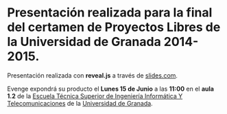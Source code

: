 # Presentación realizada para la final del **certamen de Proyectos Libres de la Universidad de Granada 2014-2015**.

Presentación realizada con **reveal.js** a través de [slides.com](http://www.slides.com).  

Evenge expondrá su producto el **Lunes 15 de Junio** a las **11:00** en el **aula 1.2** de la [Escuela Técnica Superior de Ingeniería Informática Y Telecomunicaciones](http://etsiit.ugr.es) de la [Universidad de Granada](http://www.ugr.es).
